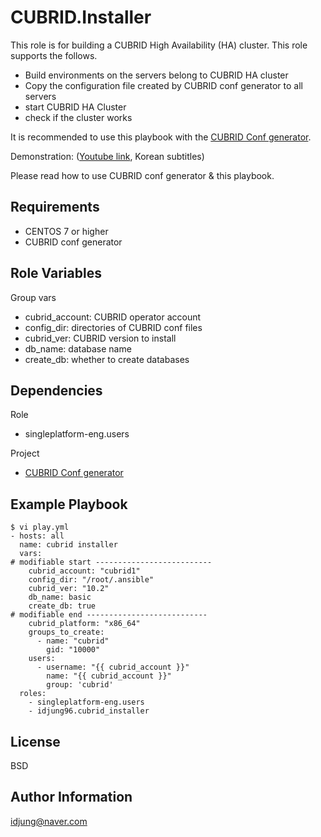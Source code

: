 CUBRID.Installer
=========

This role is for building a CUBRID High Availability (HA) cluster.
This role supports the follows.
 - Build environments on the servers belong to CUBRID HA cluster
 - Copy the configuration file created by CUBRID conf generator to all servers
 - start CUBRID HA Cluster
 - check if the cluster works

It is recommended to use this playbook with the [CUBRID Conf generator](https://github.com/idjung96/CUBRID_conf_generator). 

Demonstration: ([Youtube link](https://youtu.be/NWvkxOe3CLk), Korean subtitles)

Please read how to use CUBRID conf generator & this playbook.

Requirements
------------
- CENTOS 7 or higher
- CUBRID conf generator

Role Variables
--------------
Group vars
  - cubrid_account: CUBRID operator account
  - config_dir: directories of CUBRID conf files
  - cubrid_ver: CUBRID version to install
  - db_name: database name
  - create_db: whether to create databases

Dependencies
------------
Role
- singleplatform-eng.users

Project
- [CUBRID Conf generator](https://github.com/idjung96/CUBRID_conf_generator)

Example Playbook
----------------
```
$ vi play.yml
- hosts: all
  name: cubrid installer
  vars:
# modifiable start --------------------------
    cubrid_account: "cubrid1"
    config_dir: "/root/.ansible"
    cubrid_ver: "10.2"
    db_name: basic
    create_db: true
# modifiable end ---------------------------
    cubrid_platform: "x86_64"
    groups_to_create:
      - name: "cubrid"
        gid: "10000"
    users:
      - username: "{{ cubrid_account }}"
        name: "{{ cubrid_account }}"
        group: 'cubrid'
  roles:
    - singleplatform-eng.users
    - idjung96.cubrid_installer
```

License
-------
BSD

Author Information
------------------
idjung@naver.com
